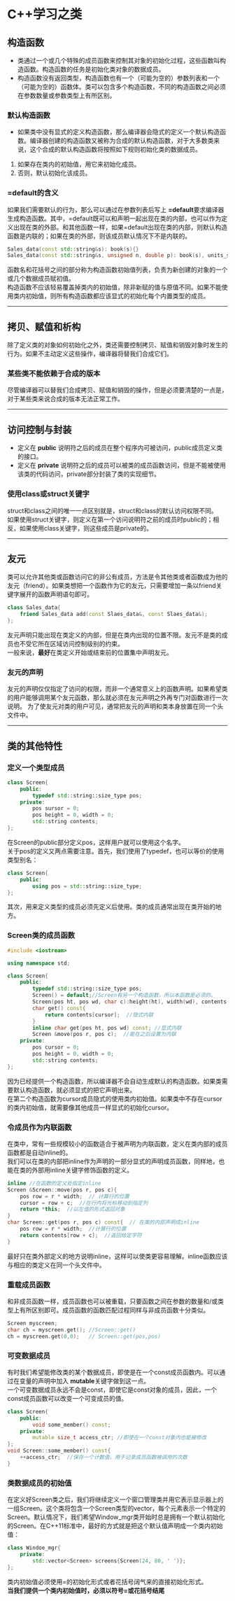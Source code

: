 # C++学习之类


##  构造函数
- 类通过一个或几个特殊的成员函数来控制其对象的初始化过程，这些函数叫构造函数。构造函数的任务是初始化类对象的数据成员。  
- 构造函数没有返回类型，构造函数也有一个（可能为空的）参数列表和一个（可能为空的）函数体。类可以包含多个构造函数，不同的构造函数之间必须在参数数量或参数类型上有所区别。  
### 默认构造函数 
- 如果类中没有显式的定义构造函数，那么编译器会隐式的定义一个默认构造函数。编译器创建的构造函数又被称为合成的默认构造函数，对于大多数类来说，这个合成的默认构造函数将按照如下规则初始化类的数据成员。
1. 如果存在类内的初始值，用它来初始化成员。
2. 否则，默认初始化该成员。
### =default的含义
如果我们需要默认的行为，那么可以通过在参数列表后写上 **=default**要求编译器生成构造函数。其中，=default既可以和声明一起出现在类的内部，也可以作为定义出现在类的外部。和其他函数一样，如果=default出现在类的内部，则默认构造函数是内联的；如果在类的外部，则该成员默认情况下不是内联的。  
```cpp
Sales_data(const std::string&s): book(s){}
Sales_data(const std::string&s, unsigned n, double p): book(s), units_sold(n), revenue(p*n){}
```
函数名和花括号之间的部分称为构造函数初始值列表，负责为新创建的对象的一个或几个数据成员赋初值。  
构造函数不应该轻易覆盖掉类内的初始值，除非新赋的值与原值不同。如果不能使用类内初始值，则所有构造函数都应该显式的初始化每个内置类型的成员。  

---
## 拷贝、赋值和析构
除了定义类的对象如何初始化之外，类还需要控制拷贝、赋值和销毁对象时发生的行为。如果不主动定义这些操作，编译器将替我们合成它们。  
### 某些类不能依赖于合成的版本  
尽管编译器可以替我们合成拷贝、赋值和销毁的操作，但是必须要清楚的一点是，对于某些类来说合成的版本无法正常工作。

---
## 访问控制与封装
- 定义在 **public** 说明符之后的成员在整个程序内可被访问，public成员定义类的接口。  
- 定义在 **private** 说明符之后的成员可以被类的成员函数访问，但是不能被使用该类的代码访问，private部分封装了类的实现细节。  

### 使用class或struct关键字
struct和class之间的唯一一点区别就是，struct和class的默认访问权限不同。  
如果使用struct关键字，则定义在第一个访问说明符之前的成员时public的；相反，如果使用class关键字，则这些成员是private的。

---
## 友元
类可以允许其他类或函数访问它的非公有成员，方法是令其他类或者函数成为他的友元（friend）。如果类想把一个函数作为它的友元，只需要增加一条以friend关键字展开的函数声明语句即可。
```cpp
class Sales_data{
    friend Sales_data add(const Slaes_data&, const Slaes_data&);
};
```
友元声明只能出现在类定义的内部，但是在类内出现的位置不限。友元不是类的成员也不受它所在区域访问控制级别的约束。  
一般来说，**最好**在类定义开始或结束前的位置集中声明友元。
### 友元的声明  
友元的声明仅仅指定了访问的权限，而非一个通常意义上的函数声明。如果希望类的用户能够调用某个友元函数，那么就必须在友元声明之外再专门对函数进行一次说明。
为了使友元对类的用户可见，通常把友元的声明和类本身放置在同一个头文件中。 

---
## 类的其他特性
### 定义一个类型成员 
```cpp
class Screen{
    public:
        typedef std::string::size_type pos;
    private:
        pos sursor = 0;
        pos height = 0, width = 0;
        std::string contents;
};
```
在Screen的public部分定义pos，这样用户就可以使用这个名字。  
关于pos的定义又两点需要注意。首先，我们使用了typedef，也可以等价的使用类型别名：
```cpp
class Screen{
    public:
        using pos = std::string::size_type;
};
```
其次，用来定义类型的成员必须先定义后使用。类的成员通常出现在类开始的地方。
### Screen类的成员函数
```cpp
#include <iostream>

using namespace std;

class Screen{
    public:
        typedef std::string::size_type pos;
        Screen() = default;//Screen有另一个构造函数，所以本函数是必须的。
        Screen(pos ht, pos wd, char c):height(ht), width(wd), contents(ht*wd,c){}//cursor初始值初始化为0
        char get() const{
            return contents[cursor];  //隐式内联
        }
        inline char get(pos ht, pos wd) const; //显式内联
        Screen &move(pos r, pos c);  //能在之后设置为内联
    private:
        pos cursor = 0;
        pos height = 0, width = 0;
        std::string contents;
};
```
因为已经提供一个构造函数，所以编译器不会自动生成默认的构造函数。如果类需要默认构造函数，就必须显式的把它声明出来。  
在第二个构造函数为cursor成员隐式的使用类内初始值。如果类中不存在cursor的类内初始值，就需要像其他成员一样显式的初始化cursor。

### 令成员作为内联函数
在类中，常有一些规模较小的函数适合于被声明为内联函数，定义在类内部的成员函数都是自动inline的。  
我们可以在类的内部把inline作为声明的一部分显式的声明成员函数，同样地，也能在类的外部用inline关键字修饰函数的定义。
```cpp
inline //在函数的定义处指定inline
Screen &Screen::move(pos r, pos c){
    pos row = r * width;  // 计算行的位置
    cursor = row + c;  //在行内将光标移动到指定列
    return *this;  //以左值的形式返回对象
}
char Screen::get(pos r, pos c) const{  // 在类的内部声明成inline
    pos row = r * width;  //计算行的位置
    return contents[row + c];  //返回给定字符
}
```
最好只在类外部定义的地方说明inline，这样可以使类更容易理解。inline函数应该与相应的类定义在同一个头文件中。

### 重载成员函数
和非成员函数一样，成员函数也可以被重载，只要函数之间在参数的数量和/或类型上有所区别即可。成员函数的函数匹配过程同样与非成员函数十分类似。
```cpp
Screen myscreen;
char ch = myscreen.get(); //Screen::get()
ch = myscreen.get(0,0);   // Screen::get(pos,pos)
```
### 可变数据成员
有时我们希望能修改类的某个数据成员，即使是在一个const成员函数内。可以通过在变量的声明中加入 **mutable**关键字做到这一点。  
一个可变数据成员永远不会是const，即使它是const对象的成员，因此，一个const成员函数可以改变一个可变成员的值。
```cpp
class Screen{
    public:
        void some_member() const;
    private:
        mutable size_t access_ctr; //即使在一个const对象内也能被修改
};
void Screen::some_member() const{
    ++access_ctr;  //保存一个计数值，用于记录成员函数被调用的次数
}
```
### 类数据成员的初始值
在定义好Screen类之后，我们将继续定义一个窗口管理类并用它表示显示器上的一组Screen。这个类将包含一个Screen类型的vector，每个元素表示一个特定的Screen。默认情况下，我们希望Window_mgr类开始时总是拥有一个默认初始化的Screen。在C++11标准中，最好的方式就是把这个默认值声明成一个类内初始值：
```cpp
class Windoe_mgr{
    private:
        std::vector<Screen> screens{Screen(24, 80, ' ')};
};
```
类内初始值必须使用=的初始化形式或者花括号阔气来的直接初始化形式。   
**当我们提供一个类内初始值时，必须以符号=或花括号结尾**






